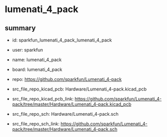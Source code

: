 # lumenati_4_pack
 
## summary 
* id: sparkfun_lumenati_4_pack_lumenati_4_pack
* user: sparkfun
* name: lumenati_4_pack
* board: lumenati_4_pack
* repo: https://github.com/sparkfun/Lumenati_4-pack
* src_file_repo_kicad_pcb: Hardware/Lumenati_4-pack.kicad_pcb
* src_file_repo_kicad_pcb_link: https://github.com/sparkfun/Lumenati_4-pack/tree/master/Hardware/Lumenati_4-pack.kicad_pcb


* src_file_repo_sch: Hardware/Lumenati_4-pack.sch
* src_file_repo_sch_link: https://github.com/sparkfun/Lumenati_4-pack/tree/master/Hardware/Lumenati_4-pack.sch




